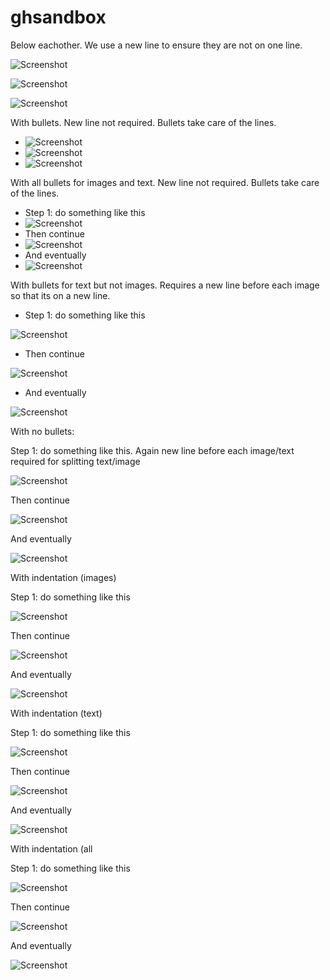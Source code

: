# ghsandbox

Below eachother. We use a new line to ensure they are not on one line.

![Screenshot](1_vs.png)

![Screenshot](2_vs.png)

![Screenshot](3_vs.png)

With bullets. New line not required. Bullets take care of the lines.
* ![Screenshot](1_vs.png)
* ![Screenshot](2_vs.png)
* ![Screenshot](3_vs.png)

With all bullets for images and text. New line not required. Bullets take care of the lines.

* Step 1: do something like this
* ![Screenshot](1_vs.png)
* Then continue
* ![Screenshot](2_vs.png)
* And eventually
* ![Screenshot](3_vs.png)

With bullets for text but not images. Requires a new line before each image so that its on a new line.

* Step 1: do something like this

![Screenshot](1_vs.png)
* Then continue

![Screenshot](2_vs.png)
* And eventually

![Screenshot](3_vs.png)

With no bullets:

Step 1: do something like this. Again new line before each image/text required for splitting text/image

![Screenshot](1_vs.png)

Then continue

![Screenshot](2_vs.png)

And eventually

![Screenshot](3_vs.png)

With indentation (images)

Step 1: do something like this

  ![Screenshot](1_vs.png)
  
Then continue

  ![Screenshot](2_vs.png)
  
And eventually

  ![Screenshot](3_vs.png)

With indentation (text)

  Step 1: do something like this
  
![Screenshot](1_vs.png)

  Then continue
  
![Screenshot](2_vs.png)

  And eventually
  
![Screenshot](3_vs.png)

With indentation (all

  Step 1: do something like this
  
  ![Screenshot](1_vs.png)
  
  Then continue
  
  ![Screenshot](2_vs.png)
  
  And eventually
  
  ![Screenshot](3_vs.png)
